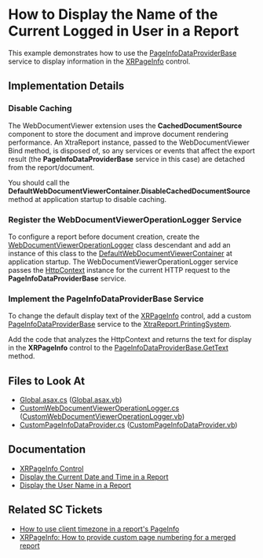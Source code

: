 # How to Display the Name of the Current Logged in User in a Report

This example demonstrates how to use the [PageInfoDataProviderBase](https://docs.devexpress.com/CoreLibraries/DevExpress.XtraPrinting.PageInfoDataProviderBase) service to display information in the [XRPageInfo](https://docs.devexpress.com/XtraReports/DevExpress.XtraReports.UI.XRPageInfo) control.

## Implementation Details

### Disable Caching

The WebDocumentViewer extension uses the **CachedDocumentSource** component to store the document and improve document rendering performance. An XtraReport instance, passed to the WebDocumentViewer Bind method, is disposed of, so any services or events that affect the export result (the **PageInfoDataProviderBase** service in this case) are detached from the report/document. 

You should call the **DefaultWebDocumentViewerContainer.DisableCachedDocumentSource** method at application startup to disable caching.

### Register the WebDocumentViewerOperationLogger Service

To configure a report before document creation, create the [WebDocumentViewerOperationLogger](https://docs.devexpress.com/XtraReports/DevExpress.XtraReports.Web.WebDocumentViewer.WebDocumentViewerOperationLogger) class descendant and add an instance of this class to the [DefaultWebDocumentViewerContainer](https://docs.devexpress.com/XtraReports/DevExpress.XtraReports.Web.WebDocumentViewer.DefaultWebDocumentViewerContainer) at application startup. The WebDocumentViewerOperationLogger service passes the [HttpContext](https://docs.microsoft.com/en-us/dotnet/api/system.web.httpcontext) instance for the current HTTP request to the **PageInfoDataProviderBase** service.

### Implement the PageInfoDataProviderBase Service

To change the default display text of the [XRPageInfo](https://docs.devexpress.com/XtraReports/DevExpress.XtraReports.UI.XRPageInfo) control, add a custom [PageInfoDataProviderBase](https://docs.devexpress.com/CoreLibraries/DevExpress.XtraPrinting.PageInfoDataProviderBase) service to the [XtraReport.PrintingSystem](https://docs.devexpress.com/XtraReports/DevExpress.XtraReports.UI.XtraReport.PrintingSystem). 

Add the code that analyzes the HttpContext and returns the text for display in the **XRPageInfo** control to the [PageInfoDataProviderBase.GetText](https://docs.devexpress.com/CoreLibraries/DevExpress.XtraPrinting.PageInfoDataProviderBase.GetText(DevExpress.XtraPrinting.PrintingSystemBase-DevExpress.XtraPrinting.PageInfoTextBrickBase)) method.

## Files to Look At

- [Global.asax.cs](CS/WebDocumentViewer_UserName/Global.asax.cs#L22-L23) ([Global.asax.vb](VB/WebDocumentViewer_UserName_VB/Global.asax.vb#L22-L23))
- [CustomWebDocumentViewerOperationLogger.cs](CS/WebDocumentViewer_UserName/Services/CustomWebDocumentViewerOperationLogger.cs) ([CustomWebDocumentViewerOperationLogger.vb](VB/WebDocumentViewer_UserName_VB/Services/CustomWebDocumentViewerOperationLogger.vb))
- [CustomPageInfoDataProvider.cs](CS/WebDocumentViewer_UserName/Services/CustomPageInfoDataProvider.cs) ([CustomPageInfoDataProvider.vb](VB/WebDocumentViewer_UserName_VB/Services/CustomPageInfoDataProvider.vb))

## Documentation

- [XRPageInfo Control](https://docs.devexpress.com/XtraReports/DevExpress.XtraReports.UI.XRPageInfo)
- [Display the Current Date and Time in a Report](https://docs.devexpress.com/XtraReports/5291/detailed-guide-to-devexpress-reporting/add-extra-information/display-the-current-date-and-time-in-a-report)
- [Display the User Name in a Report](https://docs.devexpress.com/XtraReports/5292/detailed-guide-to-devexpress-reporting/add-extra-information/display-the-user-name-in-a-report)

## Related SC Tickets
- [How to use client timezone in a report's PageInfo](https://supportcenter.devexpress.com/ticket/details/t1056171/how-to-use-client-timezone-in-a-report-s-pageinfo)
- [XRPageInfo: How to provide custom page numbering for a merged report](https://supportcenter.devexpress.com/ticket/details/t512092/xrpageinfo-how-to-provide-custom-page-numbering-for-a-merged-report)


